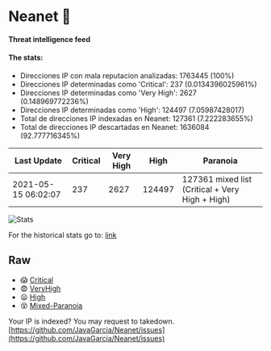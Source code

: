 # Neanet :hocho:
#### Threat intelligence feed
#### The stats:

- Direcciones IP con mala reputacion analizadas: 1763445 (100%)
- Direcciones IP determinadas como 'Critical':  237 (0.0134396025961%)
- Direcciones IP determinadas como 'Very High':  2627 (0.148969772236%)
- Direcciones IP determinadas como 'High':  124497 (7.05987428017)
- Total de direcciones IP indexadas en Neanet:  127361 (7.222283655%)
- Total de direcciones IP descartadas en Neanet:  1636084 (92.777716345%)

| Last Update | Critical | Very High | High | Paranoia |
| --- | --- | --- | --- | --- |
| 2021-05-15 06:02:07 | 237 | 2627 | 124497 | 127361 mixed list (Critical + Very High + High)|

![Stats](https://docs.google.com/spreadsheets/d/e/2PACX-1vSnaNMIXVabIpDJjufMlzH7poXnshF3mgd8Is1g9ytUEzVsP5my4Trn8f-xkoLLQ38xpL3HtmUexLo6/pubchart?oid=501124687&format=image)

For the historical stats go to: [link](/stats.csv)
## Raw
- :scream: [Critical](https://raw.githubusercontent.com/JavaGarcia/Neanet/master/blacklists/neanet_critical.txt)
- :fearful: [VeryHigh](https://raw.githubusercontent.com/JavaGarcia/Neanet/master/blacklists/neanet_veryHigh.txtt)
- :frowning: [High](https://raw.githubusercontent.com/JavaGarcia/Neanet/master/blacklists/neanet_high.txt)
- :dizzy_face: [Mixed-Paranoia](https://raw.githubusercontent.com/JavaGarcia/Neanet/master/blacklists/neanet_all.txt)


Your IP is indexed? You may request to takedown. [https://github.com/JavaGarcia/Neanet/issues](https://github.com/JavaGarcia/Neanet/issues)







































































































































































































































































































































































































































































































































































































































































































































































































































































































































































































































































































































































































































































































































































































































































































































































































































































































































































































































































































































































































































































































































































































































































































































































































































































































































































































































































































































































































































































































































































































































































































































































































































































































































































































































































































































































































































































































































































































































































































































































































































































































































































































































































































































































































































































































































































































































































































































































































































































































































































































































































































































































































































































































































































































































































































































































































































































































































































































































































































































































































































































































































































































































































































































































































































































































































































